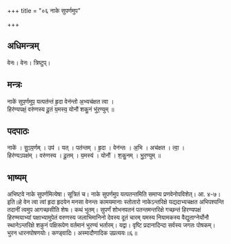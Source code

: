 +++
title = "०६ नाके सुपर्णमुप"

+++
## अधिमन्त्रम्
वेनः। वेनः। त्रिष्टुप्।

## मन्त्रः
नाके॑ सुप॒र्णमुप॒ यत्पत॑न्तं हृ॒दा वेन॑न्तो अ॒भ्यच॑क्षत त्वा ।  
हिर॑ण्यपक्षं॒ वरु॑णस्य दू॒तं य॒मस्य॒ योनौ॑ शकु॒नं भु॑र॒ण्युम् ॥

## पदपाठः
नाके॑ । सु॒ऽप॒र्णम् । उप॑ । यत् । पत॑न्तम् । हृ॒दा । वेन॑न्तः । अ॒भि । अच॑क्षत । त्वा॒ ।  
हिर॑ण्यऽपक्ष॑म् । वरु॑णस्य । दू॒तम् । य॒मस्य॑ । योनौ॑ । श॒कु॒नम् । भु॒र॒ण्युम् ॥

## भाष्यम्
अभिष्टवे नाके सुपर्णमित्येषा। सूत्रितं च। नाके सुपर्णमुप यत्पतन्तमिति समाप्य प्रणवेनोपविशेत्। आ. ४-७। इति॥हे वेन त्वा त्वां हृदा हृदयेन मनसा वेनन्तः कामयमानाः स्तोतारो नाकेऽन्तरिक्षे यद्यदाभ्यचक्षत अभिपश्यन्ति तदानीं त्वमुप आगच्छसीति शेषः। कथं भुतम्। सुपर्णं शोभनपतनं पतन्तमन्तरिक्षे गच्छन्तं हिरण्यपक्षं हिरण्मयाभ्यां पक्षाभ्यामुपेतं वरुणस्य जलाभिमानिनो देवस्य दूतं चारम् यमस्य नियामकस्य वैद्युताग्नेर्योनौ स्थानेऽन्तरिक्षे शकुनं पक्षिरूपेण वर्तमानं भुरण्यं भर्तारम्। यद्वा। वृष्टि प्रदानादिन्दा सर्वस्य जगतः पोषकम्। भुरन धारनपोषणयोः। कण्ड्वादिः। अस्मादौणादिक उप्रत्ययः॥६॥